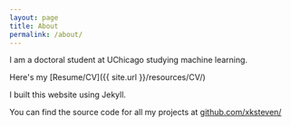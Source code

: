 ```yaml
---
layout: page
title: About
permalink: /about/
---
```


I am a doctoral student at UChicago studying machine learning.

Here's my [Resume/CV]({{ site.url }}/resources/CV/)

I built this website using Jekyll.

You can find the source code for all my projects at [github.com/xksteven/](https://github.com/xksteven/)
